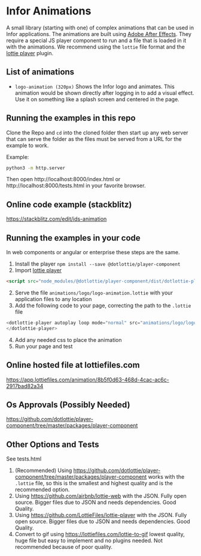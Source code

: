 # Infor Animations

A small library (starting with one) of complex animations that can be used in Infor applications. The animations are built using [Adobe After Effects](https://www.adobe.com/products/aftereffects/). They require a special JS player component to run and a file that is loaded in it with the animations. We recommend using the `lottie` file format and the [lottie player](https://github.com/dotlottie/player-component/tree/master/packages/player-component) plugin.

## List of animations

- `logo-animation (320px)` Shows the Infor logo and animates. This animation would be shown directly after logging in to add a visual effect. Use it on something like a splash screen and centered in the page.

## Running the examples in this repo

Clone the Repo and `cd` into the cloned folder then start up any web server that can serve the folder as the files must be served from a URL for the example to work. 

Example:

```sh
python3 -m http.server
```

Then open http://localhost:8000/index.html or http://localhost:8000/tests.html in your favorite browser.

## Online code example (stackblitz)

https://stackblitz.com/edit/ids-animation

## Running the examples in your code

In web components or angular or enterprise these steps are the same.  

1. Install the player `npm install --save @dotlottie/player-component`
2. Import [lottie player](https://github.com/dotlottie/player-component/tree/master/packages/player-component)

```html
<script src="node_modules/@dotlottie/player-component/dist/dotlottie-player.js"></script>`
```

2. Serve the file `animations/logo/logo-animation.lottie` with your application files to any location
3. Add the following code to your page, correcting the path to the `.lottie` file

```js
<dotlottie-player autoplay loop mode="normal" src="animations/logo/logo-animation.lottie" style="width: 320px">
</dotlottie-player>
```

4. Add any needed css to place the animation
5. Run your page and test

## Online hosted file at lottiefiles.com

https://app.lottiefiles.com/animation/8b5f0d63-468d-4cac-ac6c-2917bad82a34

## Os Approvals (Possibly Needed)

https://github.com/dotlottie/player-component/tree/master/packages/player-component 

## Other Options and Tests

See tests.html

1. (Recommended) Using https://github.com/dotlottie/player-component/tree/master/packages/player-component works with the `.lottie` file, so this is the smallest and highest quality and is the recommended option.
1. Using https://github.com/airbnb/lottie-web with the JSON. Fully open source. Bigger files due to JSON and needs dependencies. Good Quality.
1. Using https://github.com/LottieFiles/lottie-player with the JSON. Fully open source. Bigger files due to JSON and needs dependencies. Good Quality.
1. Convert to gif using https://lottiefiles.com/lottie-to-gif lowest quality, huge file but easy to implement and no plugins needed. Not recommended because of poor quality.
